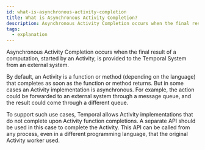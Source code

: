 ```yaml
---
id: what-is-asynchronous-activity-completion
title: What is Asynchronous Activity Completion?
description: Asynchronous Activity Completion occurs when the final result of a computation, started by an Activity, is provided to the Temporal System from an external system.
tags:
  - explanation
---
```


Asynchronous Activity Completion occurs when the final result of a computation, started by an Activity, is provided to the Temporal System from an external system.

By default, an Activity is a function or method (depending on the language) that completes as soon as the function or method returns. But in some cases an Activity implementation is asynchronous. For example, the action could be forwarded to an external system through a message queue, and the result could come through a different queue.

To support such use cases, Temporal allows Activity implementations that do not complete upon Activity function completions. A separate API should be used in this case to complete the Activity. This API can be called from any process, even in a different programming language, that the original Activity worker used.
